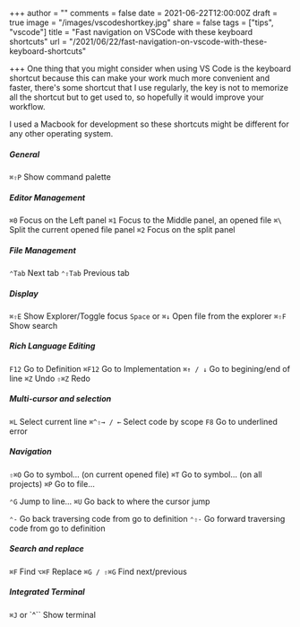 +++
author = ""
comments = false
date = 2021-06-22T12:00:00Z
draft = true
image = "/images/vscodeshortkey.jpg"
share = false
tags = ["tips", "vscode"]
title = "Fast navigation on VSCode with these keyboard shortcuts"
url = "/2021/06/22/fast-navigation-on-vscode-with-these-keyboard-shortcuts"

+++
One thing that you might consider when using VS Code is the keyboard shortcut because this can make your work much more convenient and faster, there's some shortcut that I use regularly, the key is not to memorize all the shortcut but to get used to, so hopefully it would improve your workflow.

I used a Macbook for development so these shortcuts might be different for any other operating system.

##### General

`⌘⇧P` Show command palette

##### Editor Management

`⌘0` Focus on the Left panel
`⌘1` Focus to the Middle panel, an opened file
`⌘\` Split the current opened file panel
`⌘2` Focus on the split panel

##### File Management

`⌃Tab` Next tab
`⌃⇧Tab` Previous tab

##### Display

`⌘⇧E` Show Explorer/Toggle focus
`Space` or `⌘↓` Open file from the explorer
`⌘⇧F` Show search

##### Rich Language Editing

`F12` Go to Definition
`⌘F12` Go to Implementation
`⌘↑ / ↓` Go to begining/end of line
`⌘Z` Undo
`⇧⌘Z` Redo

##### Multi-cursor and selection

`⌘L` Select current line
`⌘^⇧→ / ←` Select code by scope
`F8` Go to underlined error

##### Navigation

`⇧⌘O` Go to symbol... (on current opened file)
`⌘T` Go to symbol... (on all projects)
`⌘P` Go to file...

`⌃G` Jump to line...
`⌘U` Go back to where the cursor jump

`⌃-` Go back traversing code from go to definition
`⌃⇧-` Go forward traversing code from go to definition

##### Search and replace

`⌘F` Find
`⌥⌘F` Replace
`⌘G / ⇧⌘G` Find next/previous

##### Integrated Terminal

`⌘J` or `^`` Show terminal